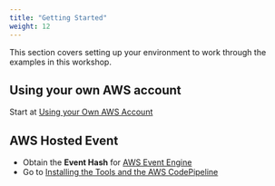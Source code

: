 ```yaml
---
title: "Getting Started"
weight: 12
---
```


This section covers setting up your environment to work through the examples in this workshop.

## Using your own AWS account
Start at [Using your Own AWS Account](/getting-started/own-aws-account)

## AWS Hosted Event
* Obtain the **Event Hash** for [AWS Event Engine](https://dashboard.eventengine.run/login)
* Go to [Installing the Tools and the AWS CodePipeline](/getting-started/tool-installation)
